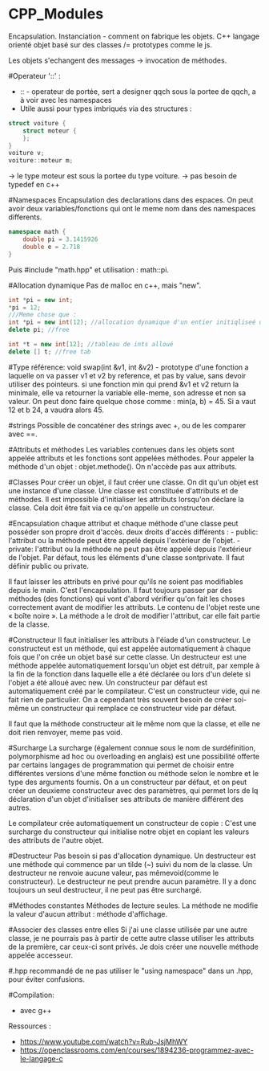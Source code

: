 # CPP_Modules

Encapsulation.
Instanciation - comment on fabrique les objets.
C++ langage orienté objet basé sur des classes /= prototypes comme le js.

Les objets s'echangent des messages -> invocation de méthodes.

#Operateur '::' :
- :: - operateur de portée, sert a designer qqch sous la portee de qqch, a à voir avec les namespaces
- Utile aussi pour types imbriqués via des structures : 

```c++
struct voiture {
    struct moteur {
    };
}
voiture v;
voiture::moteur m; 
```
-> le type moteur est sous la portee du type voiture. 
-> pas besoin de typedef en c++

#Namespaces
Encapsulation des declarations dans des espaces. On peut avoir deux variables/fonctions qui ont le meme nom dans des namespaces differents.
```c++
namespace math {
    double pi = 3.1415926
    double e = 2.718
}
```
Puis #include "math.hpp" et utilisation : math::pi.

#Allocation dynamique
Pas de malloc en c++, mais "new".

```c++
int *pi = new int;
*pi = 12;
///Meme chose que :
int *pi = new int(12); //allocation dynamique d'un entier initiqliseé q 12.
delete pi; //free

int *t = new int[12]; //tableau de ints alloué
delete [] t; //free tab
```

#Type référence:
void swap(int &v1, int &v2) - prototype d'une fonction a laquelle on va passer v1 et v2 by reference, et pas by value, sans devoir utiliser des pointeurs.
si une fonction min qui prend &v1 et v2 return la minimale, elle va retourner la variable elle-meme, son adresse et non sa valeur. On peut donc faire quelque chose comme : min(a, b) = 45. Si a vaut 12 et b 24, a vaudra alors 45. 

#strings
Possible de concaténer des strings avec +, ou de les comparer avec ==.

#Attributs et méthodes
Les variables contenues dans les objets sont appelée attributs et les fonctions sont appelées méthodes.
Pour appeler la méthode d'un objet : objet.methode().
On n'accède pas aux attributs.

#Classes
Pour créer un objet, il faut créer une classe. On dit qu'un objet est une instance d'une classe. 
Une classe est constituée d'attributs et de méthodes.
Il est impossible d'initialiser les attributs lorsqu'on déclare la classe. Cela doit être fait via ce qu'on appelle un constructeur.

#Encapsulation
chaque attribut et chaque méthode d'une classe peut posséder son propre droit d'accès. deux droits d'accès différents :
    - public: l'attribut ou la méthode peut être appelé depuis l'extérieur de l'objet.
    - private: l'attribut ou la méthode ne peut pas être appelé depuis l'extérieur de l'objet. Par défaut, tous les éléments d'une classe sontprivate. Il faut définir public ou private. 

Il faut laisser les attributs en privé pour qu'ils ne soient pas modifiables depuis le main. C'est l'encapsulation. 
Il faut toujours passer par des méthodes (des fonctions) qui vont d'abord vérifier qu'on fait les choses correctement avant de modifier les attributs. Le contenu de l'objet reste une « boîte noire ».
La méthode a le droit de modifier l'attribut, car elle fait partie de la classe. 

#Constructeur
Il faut initialiser les attributs à l'éiade d'un constructeur.
Le constructeut est un méthode, qui est appelée automatiquement à chaque fois que l'on crée un objet basé sur cette classe.
Un destructeur est une méthode appelée automatiquement lorsqu'un objet est détruit, par xemple à la fin de la fonction dans laquelle elle a été déclarée ou lors d'un delete si l'objet a été alloué avec new. 
Un constructeur par défaut est automatiquement créé par le compilateur. C'est un constructeur vide, qui ne fait rien de particulier.
On a cependant très souvent besoin de créer soi-même un constructeur qui remplace ce constructeur vide par défaut.

Il faut que la méthode constructeur ait le même nom que la classe, et elle ne doit rien renvoyer, meme pas void.

#Surcharge
La surcharge (également connue sous le nom de surdéfinition, polymorphisme ad hoc ou overloading en anglais) est une possibilité offerte par certains langages de programmation qui permet de choisir entre différentes versions d'une même fonction ou méthode selon le nombre et le type des arguments fournis.
On a un constructeur par défaut, et on peut créer un deuxieme constructeur avec des paramètres, qui permet lors de lq déclaration d'un objet d'initialiser ses attributs de manière différent des autres.

Le compilateur crée automatiquement un constructeur de copie : C'est une surcharge du constructeur qui initialise notre objet en copiant les valeurs des attributs de l'autre objet.

#Destructeur
Pas besoin si pas d'allocation dynamique.
Un destructeur est une méthode qui commence par un tilde (~) suivi du nom de la classe.
Un destructeur ne renvoie aucune valeur, pas mêmevoid(comme le constructeur).
Le destructeur ne peut prendre aucun paramètre. Il y a donc toujours un seul destructeur, il ne peut pas être surchargé.

#Méthodes constantes
Méthodes de lecture seules. La méthode ne modifie la valeur d'aucun attribut : méthode d'affichage.

#Associer des classes entre elles
Si j'ai une classe utilisée par une autre classe, je ne pourrais pas à partir de cette autre classe utiliser les attributs de la première, car ceux-ci sont privés. Je dois créer une nouvelle méthode appelée accesseur. 

#.hpp
recommandé de ne pas utiliser le "using namespace" dans un .hpp, pour éviter confusions.



#Compilation:
- avec g++


Ressources : 
- https://www.youtube.com/watch?v=Rub-JsjMhWY
- https://openclassrooms.com/en/courses/1894236-programmez-avec-le-langage-c